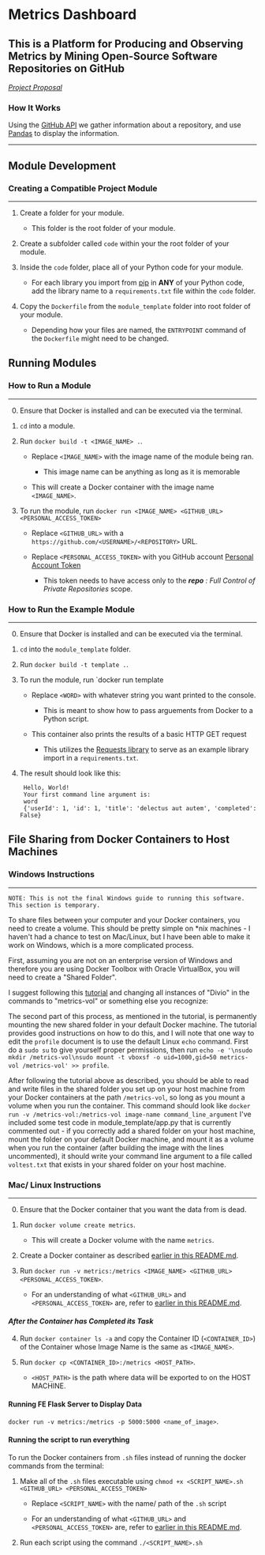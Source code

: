 # Metrics Dashboard

## This is a Platform for Producing and Observing Metrics by Mining Open-Source Software Repositories on GitHub

[_Project Proposal_](https://ssl.cs.luc.edu/metrics_dashboard.html)

### **How It Works**

Using the [GitHub API](https://developer.github.com/v3/) we gather information about a repository, and use [Pandas](https://pandas.pydata.org/) to display the information.

---

## Module Development

### **Creating a Compatible Project Module**

---

1. Create a folder for your module.

    * This folder is the root folder of your module.

2. Create a subfolder called `code` within your the root folder of your module.

3. Inside the `code` folder, place all of your Python code for your module.

    * For each library you import from [pip](https://pypi.org/project/pip/) in **ANY** of your Python code, add the library name to a `requirements.txt` file within the `code` folder.

4. Copy the `Dockerfile` from the `module_template` folder into root folder of your module.

    * Depending how your files are named, the `ENTRYPOINT` command of the `Dockerfile` might need to be changed.

## Running Modules

### **How to Run a Module**

---

0. Ensure that Docker is installed and can be executed via the terminal.

1. `cd` into a module.

2. Run `docker build -t <IMAGE_NAME> .`.

    * Replace `<IMAGE_NAME>` with the image name of the module being ran.

        * This image name can be anything as long as it is memorable

    * This will create a Docker container with the image name `<IMAGE_NAME>`.

3. To run the module, run `docker run <IMAGE_NAME> <GITHUB_URL> <PERSONAL_ACCESS_TOKEN>`

    * Replace `<GITHUB_URL>` with a `https://github.com/<USERNAME>/<REPOSITORY>` URL.

    * Replace `<PERSONAL_ACCESS_TOKEN>` with you GitHub account [Personal Account Token](https://github.com/settings/tokens)

        * This token needs to have access only to the _**repo** : Full Control of Private Repositories_ scope.

### **How to Run the Example Module**

---

0. Ensure that Docker is installed and can be executed via the terminal.

1. `cd` into the `module_template` folder.

2. Run `docker build -t template .`.

3. To run the module, run `docker run template <WORD>

    * Replace `<WORD>` with whatever string you want printed to the console.

        * This is meant to show how to pass arguements from Docker to a Python script.

    * This container also prints the results of a basic HTTP GET request

        * This utilizes the [Requests library](https://requests.readthedocs.io/en/master/) to serve as an example library import in a `requirements.txt`.

4. The result should look like this:

        Hello, World!
        Your first command line argument is:
        word
        {'userId': 1, 'id': 1, 'title': 'delectus aut autem', 'completed': False}

## File Sharing from Docker Containers to Host Machines

### **Windows Instructions**

---

`NOTE: This is not the final Windows guide to running this software. This section is temporary.`

To share files between your computer and your Docker containers, you need to create a volume. This should be pretty simple on *nix machines - I haven't had a chance to test on Mac/Linux, but I have been able to make it work on Windows, which is a more complicated process.

First, assuming you are not on an enterprise version of Windows and therefore you are using Docker Toolbox with Oracle VirtualBox, you will need to create a "Shared Folder".

I suggest following this [tutorial](http://support.divio.com/en/articles/646695-how-to-use-a-directory-outside-c-users-with-docker-toolbox-docker-for-windows) and changing all instances of "Divio" in the commands to "metrics-vol" or something else you recognize:

The second part of this process, as mentioned in the tutorial, is permanently mounting the new shared folder in your default Docker machine. The tutorial provides good instructions on how to do this, and I will note that one way to edit the `profile` document is to use the default Linux `echo` command. First do a `sudo su` to give yourself proper permissions, then run `echo -e '\nsudo mkdir /metrics-vol\nsudo mount -t vboxsf -o uid=1000,gid=50 metrics-vol /metrics-vol' >> profile`.

After following the tutorial above as described, you should be able to read and write files in the shared folder you set up on your host machine from your Docker containers at the path `/metrics-vol`, so long as you mount a volume when you run the container. This command should look like `docker run -v /metrics-vol:/metrics-vol image-name command_line_argument`
I've included some test code in module_template/app.py that is currently commented out - if you correctly add a shared folder on your host machine, mount the folder on your default Docker machine, and mount it as a volume when you run the container (after building the image with the lines uncommented), it should write your command line argument
to a file called `voltest.txt` that exists in your shared folder on your host machine.

### **Mac/ Linux Instructions**

---

0. Ensure that the Docker container that you want the data from is dead.

1. Run `docker volume create metrics`.

    * This will create a Docker volume with the name `metrics`.

2. Create a Docker container as described [earlier in this README.md](#how-to-run-a-module).

3. Run `docker run -v metrics:/metrics <IMAGE_NAME> <GITHUB_URL> <PERSONAL_ACCESS_TOKEN>`.

    * For an understanding of what `<GITHUB_URL>` and `<PERSONAL_ACCESS_TOKEN>` are, refer to [earlier in this README.md](#how-to-run-a-module).

#### _After the Container has Completed its Task_

4. Run `docker container ls -a` and copy the Container ID (`<CONTAINER_ID>`) of the Container whose Image Name is the same as `<IMAGE_NAME>`.

5. Run `docker cp <CONTAINER_ID>:/metrics <HOST_PATH>`.

    * `<HOST_PATH>` is the path where data will be exported to on the HOST MACHINE.

#### **Running FE Flask Server to Display Data**

`docker run -v metrics:/metrics -p 5000:5000 <name_of_image>`.

#### **Running the script to run everything**

To run the Docker containers from `.sh` files instead of running the docker commands from the terminal:

1. Make all of the `.sh` files executable using `chmod +x <SCRIPT_NAME>.sh <GITHUB_URL> <PERSONAL_ACCESS_TOKEN>`

    * Replace `<SCRIPT_NAME>` with the name/ path of the `.sh` script

    * For an understanding of what `<GITHUB_URL>` and `<PERSONAL_ACCESS_TOKEN>` are, refer to [earlier in this README.md](#how-to-run-a-module).

2. Run each script using the command `./<SCRIPT_NAME>.sh`

